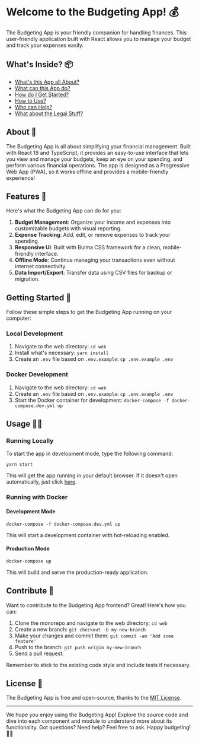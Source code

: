 # Welcome to the Budgeting App! 💰

The Budgeting App is your friendly companion for handling finances. This user-friendly application built with React allows you to manage your budget and track your expenses easily.

## What's Inside? 📦
- [What's this App all About?](#about-)
- [What can this App do?](#features-)
- [How do I Get Started?](#getting-started-)
- [How to Use?](#usage-)
- [Who can Help?](#contribute-)
- [What about the Legal Stuff?](#license-)

## About 🤔

The Budgeting App is all about simplifying your financial management. Built with React 19 and TypeScript, it provides an easy-to-use interface that lets you view and manage your budgets, keep an eye on your spending, and perform various financial operations. The app is designed as a Progressive Web App (PWA), so it works offline and provides a mobile-friendly experience!

## Features 🌟

Here's what the Budgeting App can do for you:

1. **Budget Management**: Organize your income and expenses into customizable budgets with visual reporting.
2. **Expense Tracking**: Add, edit, or remove expenses to track your spending.
3. **Responsive UI**: Built with Bulma CSS framework for a clean, mobile-friendly interface.
4. **Offline Mode**: Continue managing your transactions even without internet connectivity.
5. **Data Import/Export**: Transfer data using CSV files for backup or migration.

## Getting Started 🚀

Follow these simple steps to get the Budgeting App running on your computer:

### Local Development

1. Navigate to the web directory: `cd web`
2. Install what's necessary: `yarn install`
3. Create an `.env` file based on `.env.example`: `cp .env.example .env`

### Docker Development

1. Navigate to the web directory: `cd web`
2. Create an `.env` file based on `.env.example`: `cp .env.example .env`
3. Start the Docker container for development: `docker-compose -f docker-compose.dev.yml up`

## Usage 👨‍💻

### Running Locally

To start the app in development mode, type the following command:

```shell
yarn start
```

This will get the app running in your default browser. If it doesn't open automatically, just click [here](http://localhost:3000).

### Running with Docker

#### Development Mode

```shell
docker-compose -f docker-compose.dev.yml up
```

This will start a development container with hot-reloading enabled.

#### Production Mode

```shell
docker-compose up
```

This will build and serve the production-ready application.

## Contribute 👥

Want to contribute to the Budgeting App frontend? Great! Here's how you can:

1. Clone the monorepo and navigate to the web directory: `cd web`
2. Create a new branch: `git checkout -b my-new-branch`
3. Make your changes and commit them: `git commit -am 'Add some feature'`
4. Push to the branch: `git push origin my-new-branch`
5. Send a pull request.

Remember to stick to the existing code style and include tests if necessary.

## License 📝

The Budgeting App is free and open-source, thanks to the [MIT License](LICENSE).

---

We hope you enjoy using the Budgeting App! Explore the source code and dive into each component and module to understand more about its functionality. Got questions? Need help? Feel free to ask. Happy budgeting! 💸🎉

